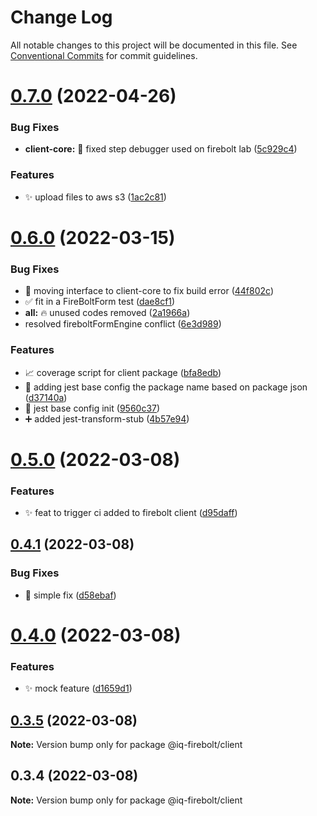 # Change Log

All notable changes to this project will be documented in this file.
See [Conventional Commits](https://conventionalcommits.org) for commit guidelines.

# [0.7.0](https://github.com/IQ-tech/firebolt/compare/v0.6.0...v0.7.0) (2022-04-26)


### Bug Fixes

* **client-core:** :bug: fixed step debugger used on firebolt lab ([5c929c4](https://github.com/IQ-tech/firebolt/commit/5c929c4596999c01029d1f54ef515b5df563b780))


### Features

* ✨ upload files to aws s3 ([1ac2c81](https://github.com/IQ-tech/firebolt/commit/1ac2c81c61148752ef5970cde0b45235ec5beff3))





# [0.6.0](https://github.com/IQ-tech/firebolt/compare/v0.5.0...v0.6.0) (2022-03-15)


### Bug Fixes

* :green_heart: moving interface to client-core to fix build error ([44f802c](https://github.com/IQ-tech/firebolt/commit/44f802c99b8131a42f3aabcb72de860ccb1873e4))
* :white_check_mark: fit in a FireBoltForm test ([dae8cf1](https://github.com/IQ-tech/firebolt/commit/dae8cf15839c035eddfc70ddc135d040a0865597))
* **all:** :fire: unused codes removed ([2a1966a](https://github.com/IQ-tech/firebolt/commit/2a1966a69c6acce9520950687eff95c5d45325d4))
* resolved fireboltFormEngine conflict ([6e3d989](https://github.com/IQ-tech/firebolt/commit/6e3d989434afbc278454ab47f080fa88225fe752))


### Features

* :chart_with_upwards_trend: coverage script for client package ([bfa8edb](https://github.com/IQ-tech/firebolt/commit/bfa8edbaa427c6920857e8ba1aaed2fe9c999579))
* :construction: adding jest base config the package name based on package json ([d37140a](https://github.com/IQ-tech/firebolt/commit/d37140a17ab4054325ff45d307d5b927619392b8))
* :construction: jest base config init ([9560c37](https://github.com/IQ-tech/firebolt/commit/9560c37e754b50232fb9d5eb1d3070c80393d4f9))
* :heavy_plus_sign: added jest-transform-stub ([4b57e94](https://github.com/IQ-tech/firebolt/commit/4b57e940bce2b58e0d8bf0bfbc96cd1090a292e0))





# [0.5.0](https://github.com/IQ-tech/firebolt/compare/v0.4.1...v0.5.0) (2022-03-08)


### Features

* ✨ feat to trigger ci added to firebolt client ([d95daff](https://github.com/IQ-tech/firebolt/commit/d95daffbeafafa7d7f11348a6f07e8c2cb98d849))





## [0.4.1](https://github.com/IQ-tech/firebolt/compare/v0.4.0...v0.4.1) (2022-03-08)


### Bug Fixes

* 🐛 simple fix ([d58ebaf](https://github.com/IQ-tech/firebolt/commit/d58ebaf79c7d6a0aecb8806a0896f8e0f81ffb87))





# [0.4.0](https://github.com/IQ-tech/firebolt/compare/v0.3.5...v0.4.0) (2022-03-08)


### Features

* ✨ mock feature ([d1659d1](https://github.com/IQ-tech/firebolt/commit/d1659d17999d804f01b76369dbdee46aea4c8b1f))





## [0.3.5](https://github.com/IQ-tech/firebolt/compare/v0.3.3...v0.3.5) (2022-03-08)

**Note:** Version bump only for package @iq-firebolt/client





## 0.3.4 (2022-03-08)

**Note:** Version bump only for package @iq-firebolt/client
